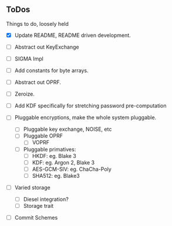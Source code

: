 ## ToDos

Things to do, loosely held

- [x] Update README, README driven development.
- [ ] Abstract out KeyExchange
- [ ] SIGMA Impl
- [ ] Add constants for byte arrays.
- [ ] Abstract out OPRF.
- [ ] Zeroize.
- [ ] Add KDF specifically for stretching password pre-computation
- [ ] Pluggable encryptions, make the whole system pluggable.
  - [ ] Pluggable key exchange, NOISE, etc
  - [ ] Pluggable OPRF
    - [ ] VOPRF
  - [ ] Pluggable primatives:
      - [ ] HKDF: eg. Blake 3
      - [ ] KDF: eg. Argon 2, Blake 3
      - [ ] AES-GCM-SIV: eg. ChaCha-Poly
      - [ ] SHA512: eg. Blake3
- [ ] Varied storage
  - [ ] Diesel integration?
  - [ ] Storage trait
- [ ] Commit Schemes



